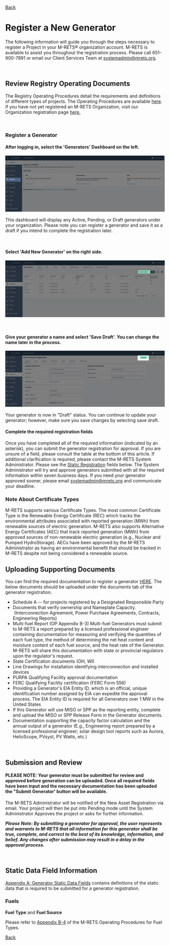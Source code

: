 [Back](https://mrets.github.io/Help/index)

# Register a New Generator

The following information will guide you through the steps necessary to register a Project in your M-RETS® organization account. M-RETS is available to assist you throughout the registration process. Please call 651-900-7891  or email our Client Services Team at <systemadmin@mrets.org>.

<br>

## Review Registry Operating Documents

The Registry Operating Procedures detail the requirements and definitions of different types of projects. The Operating Procedures are available [here](http://www.mrets.org/resources/documents/). If you have not yet registered an M-RETS Organization, visit our Organization registration page [here.](http://app.mrets.org/register)

<br>

### Register a Generator


#### After logging in, select the 'Generators' Dashboard on the left.

![](https://github.com/mrets/photos/blob/master/generator%201%20.png?raw=true)

This dashboard will display any Active, Pending, or Draft generators under your organization. Please note you can register a generator and save it as a draft if you intend to complete the registration later.  

<br>

#### Select 'Add New Generator' on the right side. 

![](https://github.com/mrets/photos/blob/master/generator%202%20.png?raw=true)

<br>

#### Give your generator a name and select 'Save Draft'. You can change the name later in the process.

![](https://github.com/mrets/photos/blob/master/generator%203%20.png?raw=true)

Your generator is now in "Draft" status. You can continue to update your generator; however, make sure you save changes by selecting save draft. 

#### Complete the required registration fields 

Once you have completed all of the required information (indicated by an asterisk), you can submit the generator registration for approval. If you are unsure of a field, please consult the table at the bottom of this article. If additional clarification is required, please contact the M-RETS System Administrator. Please see the [Static Registration](#static-data-field-information) fields below. The System Administrator will try and approve generators submitted with all the required information within seven business days. If you need your generator approved sooner, please email <systemadmin@mrets.org> and communicate your deadline.


### Note About Certificate Types 
M-RETS supports various Certificate Types. The most common Certificate Type is the Renewable Energy Certificate (REC) which tracks the environmental attributes associated with reported generation (MWh) from renewable sources of electric generation. M-RETS also supports Alternative Energy Certificates (AEC) that track reported generation (MWh) from approved sources of non-renewable electric generation (e.g., Nuclear and Pumped HydroStorage). AECs have been approved by the M-RETS Administrator as having an environmental benefit that should be tracked in M-RETS despite not being considered a renewable source.


## Uploading Supporting Documents


You can find the required documentation to register a generator  [HERE](https://www.mrets.org/resources/documents/). The below documents should be uploaded under the documents tab of the generator registration. 

-   Schedule A -- for projects registered by a Designated Responsible Party
-   Documents that verify ownership and Nameplate Capacity.  (Interconnection Agreement, Power Purchase Agreements, Contracts, Engineering Reports)
-   Multi-fuel Report (OP Appendix B-3) Multi-fuel Generators must submit to M-RETS a report prepared by a licensed professional engineer containing documentation for measuring and verifying the quantities of each fuel type, the method of determining the net heat content and moisture content of each fuel source, and the heat rate of the Generator. M-RETS will share this documentation with state or provincial regulators upon the regulator's request.
-   State Certification documents (OH, WI)
-   Line Drawings for installation identifying interconnection and installed devices
-   PURPA Qualifying Facility approval documentation
-   FERC Qualifying Facility certification (FERC Form 556)
-   Providing a Generator's EIA Entity ID, which is an official, unique identification number assigned by EIA can expedite the approval process. The EIA Entity ID is required for all Generators over 1 MW in the United States
-   If this Generator will use MISO or SPP as the reporting entity, complete and upload the MISO or SPP Release Form in the Generator documents.
-   Documentation supporting the capacity factor calculation and the annual output of a generator (E.g., Engineering report prepared by a licensed professional engineer; solar design tool reports such as Aurora, HelioScope, PVsyst, PV Watts, etc.)

<br>

## Submission and Review


#### PLEASE NOTE: Your generator must be submitted for review and approved before generation can be uploaded. Once all required fields have been input and the necessary documentation has been uploaded the "Submit Generator' button will be available. 

The M-RETS Administrator will be notified of the New Asset Registration via email. Your project will then be put into Pending mode until the System Administrator Approves the project or asks for further information.

***Please Note: By submitting a generator for approval, the user represents and warrants to M-RETS that all information for this generator shall be true, complete, and correct to the best of its knowledge, information, and belief. Any changes after submission may result in a delay in the approval process.***

<br>

## Static Data Field Information

[Appendix A: Generator Static Data Fields](https://www.mrets.org/wp-content/uploads/2023/03/MRETS-Operating-Procedure-2023.3.pdf) contains definitions of the static data that is required to be submitted for a generator registration. 


### Fuels

 **Fuel Type** and **Fuel Source** 

Please refer to [Appendix B-4](https://www.mrets.org/wp-content/uploads/2023/07/MRETS_OP_APPX_B4_Fuel_Types.pdf) of the M-RETS Operating Procedures for Fuel Types. 


[Back](https://mrets.github.io/Help/index)
